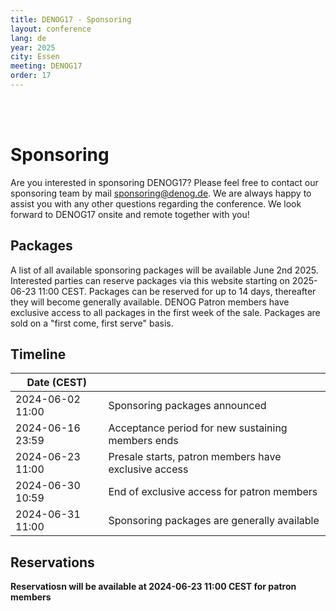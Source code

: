 ```yaml
---
title: DENOG17 - Sponsoring
layout: conference
lang: de
year: 2025
city: Essen
meeting: DENOG17
order: 17
---
```


<br />
<br />

# Sponsoring

Are you interested in sponsoring DENOG17? Please feel free to contact our sponsoring team by mail [sponsoring@denog.de](mailto:sponsoring@denog.de).
We are always happy to assist you with any other questions regarding the conference.
We look forward to DENOG17 onsite and remote together with you!


## Packages
A list of all available sponsoring packages will be available June 2nd 2025.
Interested parties can reserve packages via this website starting on 2025-06-23 11:00 CEST.
Packages can be reserved for up to 14 days, thereafter they will become generally available.
DENOG Patron members have exclusive access to all packages in the first week of the sale.
Packages are sold on a "first come, first serve" basis.

## Timeline

| Date (CEST)       |                                                      |
|-------------------|------------------------------------------------------|
| 2024-06-02  11:00 | Sponsoring packages announced                        |
| 2024-06-16  23:59 | Acceptance period for new sustaining members ends    |
| 2024-06-23  11:00 | Presale starts, patron members have exclusive access |
| 2024-06-30  10:59 | End of exclusive access for patron members           |
| 2024-06-31  11:00 | Sponsoring packages are generally available          |

## Reservations

**Reservatiosn will be available at 2024-06-23 11:00 CEST for patron members**


<br/>
<br/>
<br/>
